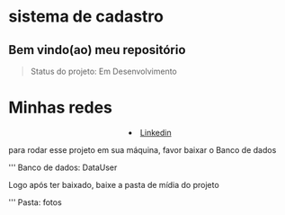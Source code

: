 <h1>sistema de cadastro</h1>

<h2>Bem vindo(ao) meu repositório</h2>

>Status do projeto: Em Desenvolvimento
<div>
  <h1 style="text-align:left;">Minhas redes</h1>
  <li style="text-align:center;"><a href="https://www.linkedin.com/in/habacuque-gosch-de-oliveira-993b45264/">Linkedin</a></li>
</div>

para rodar esse projeto em sua máquina, favor baixar o Banco de dados

'''
Banco de dados: DataUser

Logo após ter baixado, baixe a pasta de mídia do projeto

'''
Pasta: fotos
